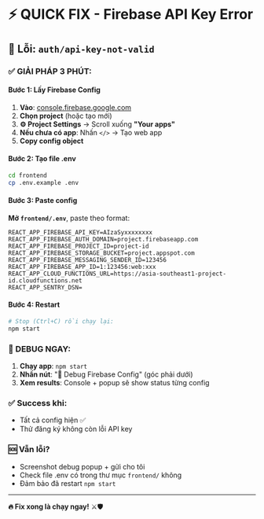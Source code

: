# ⚡ QUICK FIX - Firebase API Key Error

## 🚨 Lỗi: `auth/api-key-not-valid`

### ✅ GIẢI PHÁP 3 PHÚT:

#### Bước 1: Lấy Firebase Config
1. **Vào**: [console.firebase.google.com](https://console.firebase.google.com)
2. **Chọn project** (hoặc tạo mới)
3. **⚙️ Project Settings** → Scroll xuống **"Your apps"**
4. **Nếu chưa có app**: Nhấn `</>` → Tạo web app
5. **Copy config object**

#### Bước 2: Tạo file .env
```bash
cd frontend
cp .env.example .env
```

#### Bước 3: Paste config
**Mở `frontend/.env`**, paste theo format:

```env
REACT_APP_FIREBASE_API_KEY=AIzaSyxxxxxxxx
REACT_APP_FIREBASE_AUTH_DOMAIN=project.firebaseapp.com  
REACT_APP_FIREBASE_PROJECT_ID=project-id
REACT_APP_FIREBASE_STORAGE_BUCKET=project.appspot.com
REACT_APP_FIREBASE_MESSAGING_SENDER_ID=123456
REACT_APP_FIREBASE_APP_ID=1:123456:web:xxx
REACT_APP_CLOUD_FUNCTIONS_URL=https://asia-southeast1-project-id.cloudfunctions.net
REACT_APP_SENTRY_DSN=
```

#### Bước 4: Restart
```bash
# Stop (Ctrl+C) rồi chạy lại:
npm start
```

### 🔧 DEBUG NGAY:

1. **Chạy app**: `npm start`  
2. **Nhấn nút**: "🔧 Debug Firebase Config" (góc phải dưới)
3. **Xem results**: Console + popup sẽ show status từng config

### ✅ Success khi:
- Tất cả config hiện ✅ 
- Thử đăng ký không còn lỗi API key

### 🆘 Vẫn lỗi?
- Screenshot debug popup + gửi cho tôi
- Check file .env có trong thư mục `frontend/` không
- Đảm bảo đã restart `npm start`

---

**🔥 Fix xong là chạy ngay!** ⚔️🛡️